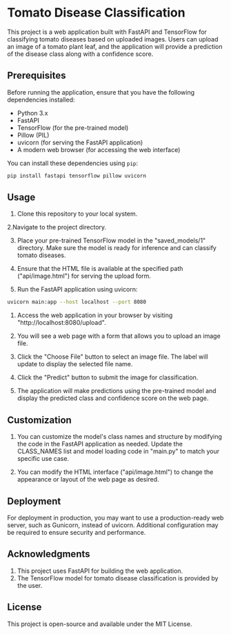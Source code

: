 # Tomato Disease Classification

This project is a web application built with FastAPI and TensorFlow for classifying tomato diseases based on uploaded images. Users can upload an image of a tomato plant leaf, and the application will provide a prediction of the disease class along with a confidence score.

## Prerequisites

Before running the application, ensure that you have the following dependencies installed:

- Python 3.x
- FastAPI
- TensorFlow (for the pre-trained model)
- Pillow (PIL)
- uvicorn (for serving the FastAPI application)
- A modern web browser (for accessing the web interface)

You can install these dependencies using `pip`:

```bash
pip install fastapi tensorflow pillow uvicorn
```
## Usage
1. Clone this repository to your local system.

2.Navigate to the project directory.

3. Place your pre-trained TensorFlow model in the "saved_models/1" directory. Make sure the model is ready for inference and can classify tomato diseases.

4. Ensure that the HTML file is available at the specified path ("api/image.html") for serving the upload form.

5. Run the FastAPI application using uvicorn:
```bash
uvicorn main:app --host localhost --port 8080
```

1. Access the web application in your browser by visiting "http://localhost:8080/upload".

2. You will see a web page with a form that allows you to upload an image file.

3. Click the "Choose File" button to select an image file. The label will update to display the selected file name.

4. Click the "Predict" button to submit the image for classification.

5. The application will make predictions using the pre-trained model and display the predicted class and confidence score on the web page.

## Customization
1. You can customize the model's class names and structure by modifying the code in the FastAPI application as needed. Update the CLASS_NAMES list and model loading code in "main.py" to match your specific use case.

2. You can modify the HTML interface ("api/image.html") to change the appearance or layout of the web page as desired.

## Deployment
For deployment in production, you may want to use a production-ready web server, such as Gunicorn, instead of uvicorn. Additional configuration may be required to ensure security and performance.

## Acknowledgments
1. This project uses FastAPI for building the web application.
2. The TensorFlow model for tomato disease classification is provided by the user.
## License
This project is open-source and available under the MIT License.
